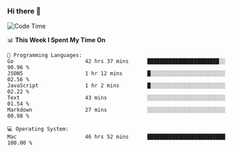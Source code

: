 ### Hi there 👋

<!--
**CrazyCollin/crazycollin** is a ✨ _special_ ✨ repository because its `README.md` (this file) appears on your GitHub profile.

Here are some ideas to get you started:

- 🔭 I’m currently working on ...
- 🌱 I’m currently learning ...
- 👯 I’m looking to collaborate on ...
- 🤔 I’m looking for help with ...
- 💬 Ask me about ...
- 📫 How to reach me: ...
- 😄 Pronouns: ...
- ⚡ Fun fact: ...
-->

<!--START_SECTION:waka-->
![Code Time](http://img.shields.io/badge/Code%20Time-4%2C740%20hrs%2035%20mins-blue)

📊 **This Week I Spent My Time On** 

```text
💬 Programming Languages: 
Go                       42 hrs 37 mins      ███████████████████████░░   90.96 % 
JSON5                    1 hr 12 mins        █░░░░░░░░░░░░░░░░░░░░░░░░   02.56 % 
JavaScript               1 hr 2 mins         █░░░░░░░░░░░░░░░░░░░░░░░░   02.22 % 
Text                     43 mins             ░░░░░░░░░░░░░░░░░░░░░░░░░   01.54 % 
Markdown                 27 mins             ░░░░░░░░░░░░░░░░░░░░░░░░░   00.98 % 

💻 Operating System: 
Mac                      46 hrs 52 mins      █████████████████████████   100.00 % 
```


<!--END_SECTION:waka-->
